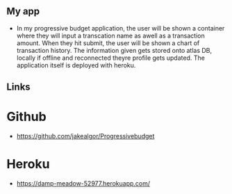 ## My app

* In my progressive budget application, the user will be shown a container where they will input a transcation name as awell as
a transaction amount. When they hit submit, the user will be shown a chart of transaction history. The information given gets 
stored onto atlas DB, locally if offline and reconnected theyre profile gets updated. The application itself is deployed with 
heroku.


## Links


# Github
* https://github.com/jakealgor/Progressivebudget


# Heroku
* https://damp-meadow-52977.herokuapp.com/

